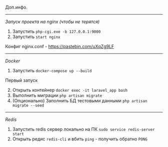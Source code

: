 Доп.инфо.

---

*Запуск проекта на nginx (чтобы не терятся)*

1. Запустить `php-cgi.exe -b 127.0.0.1:9000`
2. Запустить `start nginx`

Конфиг nginx.conf - https://pastebin.com/uXqZg9LF

---
*Docker*

1. Запустить `docker-compose up --build`

Первый запуск

2. Открыть контейнер `docker exec -it laravel_app bash`
3. Выполнить миграции `php artisan migrate`
4. (Опционально) Заполнить БД тестовыми данными `php artisan migrate --seed`

---

*Redis*

1. Запустить redis cервер локально на ПК `sudo service redis-server start`
2. Открыть редис `redis-cli` и вбить `ping` - получить обратно `PONG`

